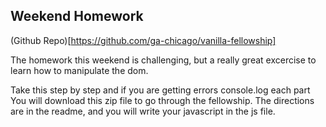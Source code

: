  ## Weekend Homework 

(Github Repo)[https://github.com/ga-chicago/vanilla-fellowship]


The homework this weekend is challenging, but a really great excercise to learn
how to manipulate the dom.  

Take this step by step and if you are getting errors console.log each part
You will download this zip file to go through the fellowship.  The directions 
are in the readme, and you will write your javascript in the js file.


